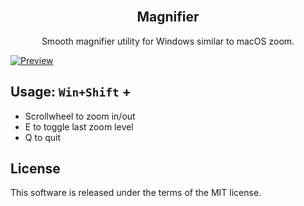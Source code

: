<h2 align="center"><br>Magnifier</h2>
<p align="center">Smooth magnifier utility for Windows similar to macOS zoom.</p>

[![Preview](https://i.imgur.com/hNhatHp.png)](https://i.imgur.com/sv7InpN.mp4)

## Usage: `Win+Shift` +

- Scrollwheel to zoom in/out
- E to toggle last zoom level
- Q to quit

## License

This software is released under the terms of the MIT license.

